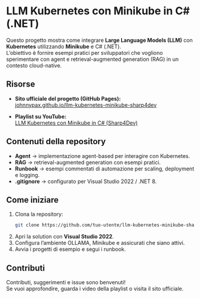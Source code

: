# LLM Kubernetes con Minikube in C# (.NET)

Questo progetto mostra come integrare **Large Language Models (LLM)** con **Kubernetes** utilizzando **Minikube** e C# (.NET).  
L’obiettivo è fornire esempi pratici per sviluppatori che vogliono sperimentare con agent e retrieval-augmented generation (RAG) in un contesto cloud-native.

## Risorse

- **Sito ufficiale del progetto (GitHub Pages):**  
  [johnnypax.github.io/llm-kubernetes-minikube-sharp4dev](https://johnnypax.github.io/llm-kubernetes-minikube-sharp4dev/)

- **Playlist su YouTube:**  
  [LLM Kubernetes con Minikube in C# (Sharp4Dev)](https://www.youtube.com/playlist?list=PLoZNHBEyxFQGaYBTFdWakI7Era_03faO8)

## Contenuti della repository

- **Agent** → implementazione agent-based per interagire con Kubernetes.
- **RAG** → retrieval-augmented generation con esempi pratici.
- **Runbook** → esempi commentati di automazione per scaling, deployment e logging.
- **.gitignore** → configurato per Visual Studio 2022 / .NET 8.

## Come iniziare

1. Clona la repository:
   ```bash
   git clone https://github.com/tuo-utente/llm-kubernetes-minikube-sharp4dev.git
   ```
2. Apri la solution con **Visual Studio 2022**.
3. Configura l’ambiente OLLAMA, Minikube e assicurati che siano attivi.
4. Avvia i progetti di esempio e segui i runbook.

## Contributi

Contributi, suggerimenti e issue sono benvenuti!  
Se vuoi approfondire, guarda i video della playlist o visita il sito ufficiale.  
